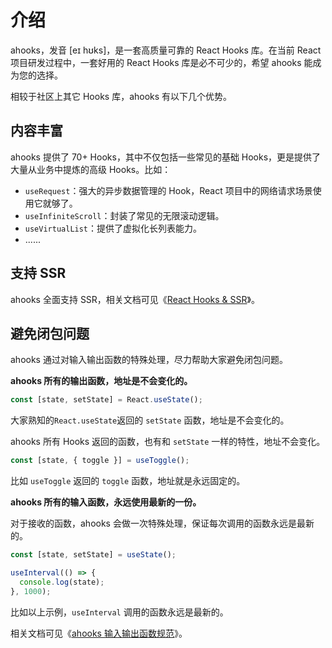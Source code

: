 # 介绍

ahooks，发音 [eɪ hʊks]，是一套高质量可靠的 React Hooks 库。在当前 React 项目研发过程中，一套好用的 React Hooks 库是必不可少的，希望 ahooks 能成为您的选择。

相较于社区上其它 Hooks 库，ahooks 有以下几个优势。

## 内容丰富

ahooks 提供了 70+ Hooks，其中不仅包括一些常见的基础 Hooks，更是提供了大量从业务中提炼的高级 Hooks。比如：

- `useRequest`：强大的异步数据管理的 Hook，React 项目中的网络请求场景使用它就够了。
- `useInfiniteScroll`：封装了常见的无限滚动逻辑。
- `useVirtualList`：提供了虚拟化长列表能力。
- ......

## 支持 SSR

ahooks 全面支持 SSR，相关文档可见《[React Hooks & SSR](/zh-CN/guide/blog/ssr)》。

## 避免闭包问题

ahooks 通过对输入输出函数的特殊处理，尽力帮助大家避免闭包问题。

**ahooks 所有的输出函数，地址是不会变化的。**

```ts
const [state, setState] = React.useState();
```

大家熟知的`React.useState`返回的 `setState` 函数，地址是不会变化的。

ahooks 所有 Hooks 返回的函数，也有和 `setState` 一样的特性，地址不会变化。

```ts
const [state, { toggle }] = useToggle();
```

比如 `useToggle` 返回的 `toggle` 函数，地址就是永远固定的。

**ahooks 所有的输入函数，永远使用最新的一份。**

对于接收的函数，ahooks 会做一次特殊处理，保证每次调用的函数永远是最新的。

```ts
const [state, setState] = useState();

useInterval(() => {
  console.log(state);
}, 1000);
```

比如以上示例，`useInterval` 调用的函数永远是最新的。

相关文档可见《[ahooks 输入输出函数规范](/zh-CN/guide/blog/function)》。
